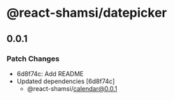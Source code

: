 # @react-shamsi/datepicker

## 0.0.1

### Patch Changes

- 6d8f74c: Add README
- Updated dependencies [6d8f74c]
  - @react-shamsi/calendar@0.0.1
